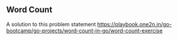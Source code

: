 ## Word Count

A solution to this problem statement
https://playbook.one2n.in/go-bootcamp/go-projects/word-count-in-go/word-count-exercise